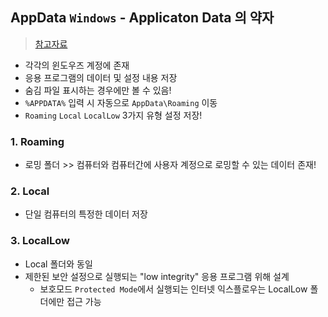 ## AppData `Windows` - Applicaton Data 의 약자
> [참고자료](https://webdir.tistory.com/549)
- 각각의 윈도우즈 계정에 존재
- 응용 프로그램의 데이터 및 설정 내용 저장
- 숨김 파일 표시하는 경우에만 볼 수 있음! 
- `%APPDATA%` 입력 시 자동으로 `AppData\Roaming` 이동
- `Roaming` `Local` `LocalLow` 3가지 유형 설정 저장!

### 1. Roaming
- 로밍 폴더 >> 컴퓨터와 컴퓨터간에 사용자 계정으로 로밍할 수 있는 데이터 존재!

### 2. Local
- 단일 컴퓨터의 특정한 데이터 저장

### 3. LocalLow
- Local 폴더와 동일
- 제한된 보안 설정으로 실행되는 "low integrity" 응용 프로그램 위해 설계
  - 보호모드 `Protected Mode`에서 실행되는 인터넷 익스플로우는 LocalLow 폴더에만 접근 가능
